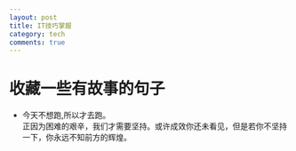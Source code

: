 ```yaml
---
layout: post
title: IT技巧掌握
category: tech
comments: true
---
```


# 收藏一些有故事的句子
- 今天不想跑,所以才去跑。  
	正因为困难的艰辛，我们才需要坚持。或许成效你还未看见，但是若你不坚持一下，你永远不知前方的辉煌。